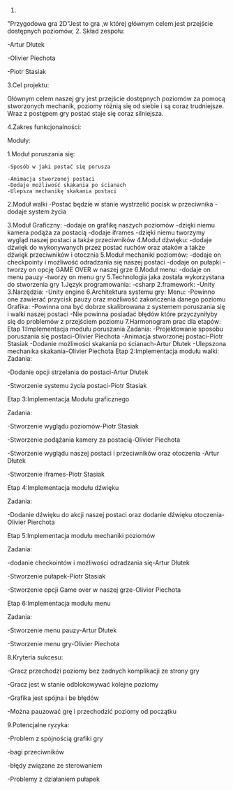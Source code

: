 


1.
"Przygodowa gra 2D"Jest to gra ,w której głównym celem jest przejście dostępnych poziomów,
2.
Skład zespołu:

-Artur Dłutek

-Olivier Piechota

-Piotr Stasiak

3.Cel projektu:

Głównym celem naszej gry jest przejście dostępnych poziomów za pomocą stworzonych mechanik, poziomy różnią się od siebie i są coraz trudniejsze. Wraz z postępem gry postać staje się coraz silniejsza.

4.Zakres funkcjonalności:

Moduły:

 1.Moduł poruszania się:
 
 	-Sposób w jaki postać się porusza
  
	-Animacja stworzonej postaci
	-Dodaje możliwość skakania po ścianach
	-Ulepsza mechanikę skakania postaci
 2.Moduł walki
	-Postać będzie w stanie wystrzelić pocisk w przeciwnika
	-dodaje system życia
	
 3.Moduł Graficzny:
	-dodaje on grafikę naszych poziomów
	-dzięki niemu kamera podąża za postacią
	-dodaje iframes
	-dzięki niemu tworzymy wygląd naszej postaci a także przeciwników
 4.Moduł dźwięku:
	-dodaje dźwięk do wykonywanych przez postać ruchów oraz ataków a także dźwięk przeciwników i otocznia
 5.Moduł mechaniki poziomów:
	-dodaje on checkpointy i możliwość odradzania się naszej postaci
	-dodaje on pułapki
	-tworzy on opcję GAME OVER w naszej grze
 6.Moduł menu:
	-dodaje on menu pauzy 
	-tworzy on menu gry
5.Technologia jaka została wykorzystana do stworzenia gry
1.Język programowania:
-csharp
2.framework:
-Unity
3.Narzędzia:
-Unity engine
6.Architektura systemu gry:
  Menu:
	-Powinno one zawierać przycisk pauzy oraz możliwość zakończenia danego poziomu
  Grafika:
	-Powinna ona być dobrze skalibrowana z systemem poruszania się i walki naszej postaci
	-Nie powinna posiadać błędów które przyczyniłyby się do problemów z przejściem poziomu
7.Harmonogram prac dla etapów:
  Etap 1:Implementacja modułu poruszania
  Zadania:
   -Projektowanie sposobu poruszania się postaci-Olivier Piechota
   -Animacja stworzonej postaci-Piotr Stasiak
   -Dodanie możliwości skakania po ścianach-Artur Dłutek
   -Ulepszona mechanika skakania-Olivier Piechota
  Etap 2:Implementacja modułu walki:
  Zadania:
  
   -Dodanie opcji strzelania do postaci-Artur Dłutek
   
   -Stworzenie systemu życia postaci-Piotr Stasiak
   
  Etap 3:Implementacja Modułu graficznego
  
  Zadania:
  
   -Stworzenie wyglądu poziomów-Piotr Stasiak
   
   -Stworzenie podążania kamery za postacią-Olivier Piechota
   
   -Stworzenie wyglądu naszej postaci i przeciwników oraz otoczenia -Artur Dłutek
   
   -Stworzenie iframes-Piotr Stasiak
   
  Etap 4:Implementacja modułu dźwięku
  
  Zadania:
  
   -Dodanie dźwięku do akcji naszej postaci oraz dodanie dźwięku otoczenia-Olivier Pierchota
   
  Etap 5:Implementacja modułu mechaniki poziomów
  
  Zadania:
  
  -dodanie checkointów i możliwości odradzania się-Artur Dłutek
  
  -Stworzenie pułapek-Piotr Stasiak
  
  -Stworzenie opcji Game over w naszej grze-Olivier Piechota
  
  Etap 6:Implementacja modułu menu
  
  Zadania:
  
   -Stworzenie menu pauzy-Artur Dłutek
   
   -Stworzenie menu gry-Olivier Piechota
   
8.Kryteria sukcesu:

 -Gracz przechodzi poziomy bez żadnych komplikacji ze strony gry
 
 -Gracz jest w stanie odblokowywać kolejne poziomy
 
 -Grafika jest spójna i be błędów
 
 -Można pauzować grę i przechodzić poziomy od początku
 
9.Potencjalne ryzyka:

 -Problem z spójnością grafiki gry
 
 -bagi przeciwników
 
 -błędy związane ze sterowaniem
 
 -Problemy z działaniem pułapek
 

	


